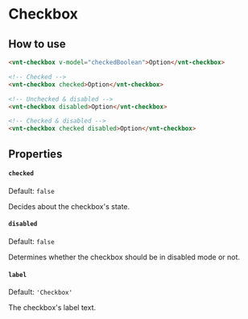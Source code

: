 # Checkbox

## How to use
```html
<vnt-checkbox v-model="checkedBoolean">Option</vnt-checkbox>

<!-- Checked -->
<vnt-checkbox checked>Option</vnt-checkbox>

<!-- Unchecked & disabled -->
<vnt-checkbox disabled>Option</vnt-checkbox>

<!-- Checked & disabled -->
<vnt-checkbox checked disabled>Option</vnt-checkbox>
```

## Properties

#### `checked`
Default: `false`

Decides about the checkbox's state.

#### `disabled`
Default: `false`

Determines whether the checkbox should be in disabled mode or not.

#### `label`
Default: `'Checkbox'`

The checkbox's label text.
